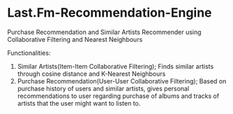 # Last.Fm-Recommendation-Engine
Purchase Recommendation and Similar Artists Recommender using Collaborative Filtering and Nearest Neighbours

Functionalities:
1. Similar Artists(Item-Item Collaborative Filtering); Finds similar artists through cosine distance and K-Nearest Neighbours
2. Purchase Recommendation(User-User Collaborative Filtering); Based on purchase history of users and similar artists, gives personal recommendations to user regarding purchase of albums and tracks of artists that the user might want to listen to.
